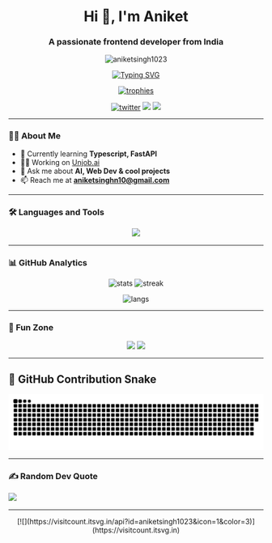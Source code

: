 <h1 align="center">Hi 👋, I'm Aniket</h1>
<h3 align="center">A passionate frontend developer from India</h3>

<!-- Profile Views -->
<p align="center"> 
  <img src="https://komarev.com/ghpvc/?username=aniketsingh1023&label=Profile%20views&color=0e75b6&style=flat" alt="aniketsingh1023" /> 
</p>

<!-- Cool Typing Animation -->
<p align="center">
  <a href="https://git.io/typing-svg">
    <img src="https://readme-typing-svg.demolab.com?font=Fira+Code&pause=1000&color=00F77F&width=435&lines=Frontend+Developer;AI+Enthusiast;Full+Stack+Learner;Open+Source+Contributor" alt="Typing SVG" />
  </a>
</p>

<!-- GitHub Trophy -->
<p align="center"> 
  <a href="https://github.com/ryo-ma/github-profile-trophy">
    <img src="https://github-profile-trophy.vercel.app/?username=aniketsingh1023&theme=matrix&no-frame=true&row=1&column=6" alt="trophies"/>
  </a> 
</p>

<!-- Socials -->
<p align="center">
  <a href="https://twitter.com/codewithanik8"><img src="https://img.shields.io/twitter/follow/codewithanik8?logo=twitter&style=for-the-badge" alt="twitter"/></a>
  <a href="https://linkedin.com/in/aniket-singh-994b34274/"><img src="https://img.shields.io/badge/LinkedIn-blue?logo=linkedin&style=for-the-badge" /></a>
  <a href="https://instagram.com/devvoxx"><img src="https://img.shields.io/badge/Instagram-pink?logo=instagram&style=for-the-badge" /></a>
</p>

---

### 👨‍💻 About Me
- 🌱 Currently learning **Typescript, FastAPI**
- 👨‍💻 Working on [Unjob.ai](https://unjob.ai)
- 💬 Ask me about **AI, Web Dev & cool projects**
- 📫 Reach me at **aniketsinghn10@gmail.com**

---

### 🛠️ Languages and Tools
<p align="center">
 <img src="https://skillicons.dev/icons?i=html,css,js,ts,react,nextjs,nodejs,express,python,fastapi,java,bootstrap,tailwind,mysql,postgres,mongodb,git,github,docker,aws,gcp,figma" />
</p>

---

### 📊 GitHub Analytics
<p align="center">
  <img src="https://github-readme-stats.vercel.app/api?username=aniketsingh1023&show_icons=true&theme=radical" alt="stats"/>
  <img src="https://github-readme-streak-stats.herokuapp.com/?user=aniketsingh1023&theme=radical" alt="streak"/>
</p>

<p align="center">
  <img src="https://github-readme-stats.vercel.app/api/top-langs/?username=aniketsingh1023&layout=compact&theme=radical" alt="langs"/>
</p>

---

### 🎉 Fun Zone
<p align="center">
  <img src="https://media.giphy.com/media/hvRJCLFzcasrR4ia7z/giphy.gif" width="100">
  <img src="https://media.giphy.com/media/L1R1tvI9svkIWwpVYr/giphy.gif" width="400">
</p>

---

## 🐍 GitHub Contribution Snake
<p align="center">
  <picture>
    <source media="(prefers-color-scheme: dark)" srcset="https://raw.githubusercontent.com/aniketsingh1023/aniketsingh1023/output/github-snake-dark.svg" />
    <source media="(prefers-color-scheme: light)" srcset="https://raw.githubusercontent.com/aniketsingh1023/aniketsingh1023/output/github-snake.svg" />
    <img alt="github-snake" src="https://raw.githubusercontent.com/aniketsingh1023/aniketsingh1023/output/github-snake.svg" />
  </picture>
</p>

---

### ✍️ Random Dev Quote
![](https://quotes-github-readme.vercel.app/api?type=vertical&theme=merko)

---

<p align="center">
  [![](https://visitcount.itsvg.in/api?id=aniketsingh1023&icon=1&color=3)](https://visitcount.itsvg.in)
</p>

<!-- Proudly created with GPRM ( https://gprm.itsvg.in ) -->
